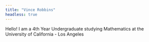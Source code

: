 ```yaml
---
title: "Vince Robbins"
headless: true
---
```


Hello! I am a 4th Year Undergraduate studying Mathematics at the University of California - Los Angeles 
